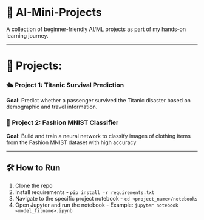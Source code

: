 # 🧠 AI-Mini-Projects

A collection of beginner-friendly AI/ML projects as part of my hands-on learning journey.

---

# 📁 Projects:

### 🛳️ Project 1: Titanic Survival Prediction

**Goal**: Predict whether a passenger survived the Titanic disaster based on demographic and travel information.

### 🧥 Project 2: Fashion MNIST Classifier

**Goal**: Build and train a neural network to classify images of clothing items from the Fashion MNIST dataset with high accuracy

---

## 🛠️ How to Run

1. Clone the repo
2. Install requirements - `pip install -r requirements.txt`
3. Navigate to the specific project notebook - `cd <project_name>/notebooks`
4. Open Jupyter and run the notebook - Example: `jupyter notebook <model_filname>.ipynb`